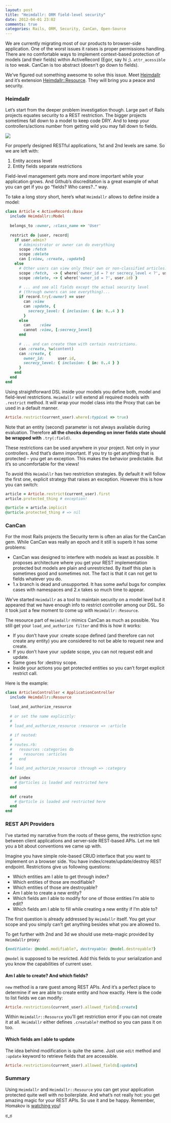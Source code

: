 ```yaml
---
layout: post
title: "Heimdallr: ORM field-level security"
date: 2012-04-01 23:02
comments: true
categories: Rails, ORM, Security, CanCan, Open-Source
---
```


We are currently migrating most of our products to browser-side application. One of the worst issues it raises is proper permissions handling. There are no comfortable ways to implement context-based protection of models (and their fields) within ActiveRecord (Egor, say hi ;). `attr_acessible` is too weak. CanCan is too abstract (doesn't go down to fields).

We’ve figured out something awesome to solve this issue. Meet [Heimdallr](https://github.com/roundlake/heimdallr/) and it’s extension [Heimdallr::Resource](https://github.com/roundlake/heimdallr-resource). They will bring you a peace and security.

### Heimdallr

Let’s start from the deeper problem investigation though. Large part of Rails projects equates security to a REST restriction. The bigger projects sometimes fall down to a model to keep code DRY. And to keep your controllers/actions number from getting wild you may fall down to fields.

![](http://media.tumblr.com/tumblr_m1tdm3wF8m1r9yc7i.png)

<!-- more -->

For properly designed RESTful applications, 1st and 2nd levels are same. So we are left with:

1. Entity access level
2. Entity fields separate restrictions

Field-level management gets more and more important while your application grows. And Github’s discreditation is a great example of what you can get if you go “fields? Who cares?..” way.

To take a long story short, here’s what `Heimdallr` allows to define inside a model:

```ruby
class Article < ActiveRecord::Base
  include Heimdallr::Model
 
  belongs_to :owner, :class_name => 'User'
 
  restrict do |user, record|
    if user.admin?
      # Administrator or owner can do everything
      scope :fetch
      scope :delete
      can [:view, :create, :update]
    else
      # Other users can view only their own or non-classified articles...
      scope :fetch,  -> { where('owner_id = ? or secrecy_level < ?', user.id, 5) }
      scope :delete, -> { where('owner_id = ?', user.id) }
 
      # ... and see all fields except the actual security level
      # (through owners can see everything)...
      if record.try(:owner) == user
        can :view
        can :update, {
          secrecy_level: { inclusion: { in: 0..4 } }
        }
      else
        can    :view
        cannot :view, [:secrecy_level]
      end
 
      # ... and can create them with certain restrictions.
      can :create, %w(content)
      can :create, {
        owner_id:      user.id,
        secrecy_level: { inclusion: { in: 0..4 } }
      }
    end
  end
end
```

Using straightforward DSL inside your models you define both, model and field-level restrictions. `Heimdallr` will extend all required models with `.restrict` method. It will wrap your model class into the Proxy that can be used in a default manner.

```ruby
Article.restrict(current_user).where(:typical => true)
```

Note that an entity (second) parameter is not always available during evaluation. Therefore **all the checks depending on inner fields state should be wrapped with** `.try(:field)`.

These restrictions can be used anywhere in your project. Not only in your controllers. And that’s damn important. If you try to get anything that is protected – you get an exception. This makes the behavior predictable. But it’s so uncomfortable for the views! 

To avoid this `Heimdallr` has two restriction strategies. By default it will follow the first one, explicit strategy that raises an exception. However this is how you can switch:

```ruby
article = Article.restrict(current_user).first
article.protected_thing # exception!

@article = article.implicit
@article.protected_thing # => nil
```

### CanCan

For the most Rails projects the Security term is often an alias for the CanCan gem. While CanCan was really an epoch and it still is superb it has some problems:

* CanCan was designed to interfere with models as least as possible. It proposes architecture where you get your REST implementation protected but models are plain and unrestricted. By itself this plan is sometimes good and sometimes not. The fact is that it can not get to fields whatever you do.
* 1.x branch is dead and unsupported. It has some awful bugs for complex cases with namespaces and 2.x takes so much time to appear.

We’ve started `Heimdallr` as a tool to maintain security on a model level but it appeared that we have enough info to restrict controller among our DSL. So it took just a few moment to come up with `Heimdallr::Resource`.

The resource part of `Heimdallr` mimics CanCan as much as possible. You still get your `load_and_authorize filter` and this is how it works:

* If you don’t have your :create scope defined (and therefore can not create any entity) you are considered to not be able to request new and create.
* If you don’t have your :update scope, you can not request edit and update.
* Same goes for :destroy scope.
* Inside your actions you get protected entities so you can’t forget explicit restrict call.

Here is the example:

```ruby
class ArticlesController < ApplicationController
  include Heimdallr::Resource
 
  load_and_authorize_resource
 
  # or set the name explicitly:
  #
  # load_and_authorize_resource :resource => :article
 
  # if nested:
  #
  # routes.rb:
  #   resources :categories do
  #     resources :articles
  #   end
  #
  # load_and_authorize_resource :through => :category
 
  def index
    # @articles is loaded and restricted here
  end
 
  def create
    # @article is loaded and restricted here
  end
end
```

### REST API Providers

I’ve started my narrative from the roots of these gems, the restriction sync between client applications and server-side REST-based APIs. Let me tell you a bit about conventions we came up with.

Imagine you have simple role-based CRUD interface that you want to implement on a browser side. You have index/create/update/destroy REST endpoint. Restrictions give us following questions:

* Which entities am I able to get through index?
* Which entities of those are modifiable?
* Which entities of those are destroyable?
* Am I able to create a new entity?
* Which fields am I able to modify for one of those entities I’m able to edit?
* Which fields am I able to fill while creating a new entity if I’m able to?

The first question is already addressed by `Heimdallr` itself. You get your scope and you simply can’t get anything besides what you are allowed to.

To get further with 2nd and 3d we should use meta-magic provided by `Heimdallr` proxy:

```ruby
{modifiable: @model.modifiable?, destroyable: @model.destroyable?}
```

`@model` is supposed to be resricted. Add this fields to your serialization and you know the capabilities of current user.

#### Am I able to create? And which fields?

`new` method is a rare guest among REST APIs. And it’s a perfect place to determine if we are able to create entity and how exactly. Here is the code to list fields we can modify:

```ruby
Article.restrictions(current_user).allowed_fields[:create]
```

Within `Heimdallr::Resource` you’ll get restriction error if you can not create it at all. `Heimdallr` either defines `.creatable?` method so you can pass it on too.

#### Which fields am I able to update

The idea behind modification is quite the same. Just use `edit` method and `:update` keyword to retrieve fields that are accessible.

```ruby
Article.restrictions(current_user).allowed_fields[:update]
```

### Summary

Using `Heimdallr` and `Heimdallr::Resource` you can get your application protected quite well with no boilerplate. And what’s not really hot: you get amazing magic for your REST APIs. So use it and be happy. Remember, Homakov is [watching you](http://homakov.blogspot.com/2012/03/egor-stop-hacking-gh.html)!

ಠ_ಠ